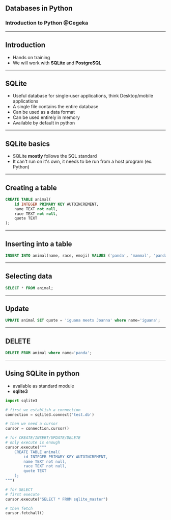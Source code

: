 ## Databases in Python
### Introduction to Python @Cegeka

---

## Introduction

- Hands on training
- We will work with **SQLite** and **PostgreSQL**

---

## SQLite

- Useful database for single-user applications, think Desktop/mobile applications
- A single file contains the entire database
- Can be used as a data format
- Can be used entirely in memory
- Available by default in python


---

## SQLite basics

- SQLite __mostly__ follows the SQL standard
- It can't run on it's own, it needs to be run from a host program (ex. Python)

---

## Creating a table

```sql
CREATE TABLE animal(
    id INTEGER PRIMARY KEY AUTOINCREMENT,
    name TEXT not null,
    race TEXT not null,
    quote TEXT
);
```

---

## Inserting into a table

```sql
INSERT INTO animal(name, race, emoji) VALUES ('panda', 'mammal', 'pandas like lavandas'), ('iguana', 'lizard', 'iguana likes your momma');
```

---

## Selecting data

```sql
SELECT * FROM animal;
```

---

## Update

```sql
UPDATE animal SET quote = 'iguana meets Joanna' where name='iguana';
```

---

## DELETE

```sql
DELETE FROM animal where name='panda';
```

---


## Using SQLite in python

- available as standard module
- **sqlite3**

```python
import sqlite3

# first we establish a connection
connection = sqlite3.connect('test.db')

# then we need a cursor
cursor = connection.cursor()

# for CREATE/INSERT/UPDATE/DELETE
# only execute is enough
cursor.execute("""
    CREATE TABLE animal(
        id INTEGER PRIMARY KEY AUTOINCREMENT,
        name TEXT not null,
        race TEXT not null,
        quote TEXT
    );
""")

# for SELECT
# first execute
cursor.execute("SELECT * FROM sqlite_master")

# then fetch
cursor.fetchall()
```